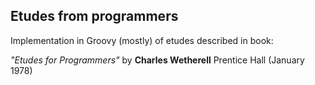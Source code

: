 ## Etudes from programmers

Implementation in Groovy (mostly) of etudes described in book:
 
_"Etudes for Programmers"_ by **Charles Wetherell**  Prentice Hall (January 1978)